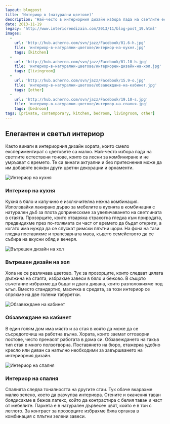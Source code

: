 ```yaml
---
layout: blogpost
title: 'Интериор в (натурални цветове)'
description: 'Най-често в интериорния дизайн избора пада на светлите естествени тонове, които са лесни за комбиниране и не умръзват с времето. Те са винаги актуални и без притеснения може да им добавяте всякви други цветни декорации и орнаменти.'
date: 2013-11-19
legacy: 'http://www.interiorendizain.com/2013/11/blog-post_19.html'
images:
  -
    url: 'http://hub.acherno.com/svn/jazz/Facebook/01.6-h.jpg'
    file: 'интериор-в-натурални-цветове/интериор-на-кухня.jpg'
    tags: [kitchen]
  -
    url: 'http://hub.acherno.com/svn/jazz/Facebook/01.10-h.jpg'
    file: 'интериор-в-натурални-цветове/интериорен-дизайн-на-хол.jpg'
    tags: [livingroom]
  -
    url: 'http://hub.acherno.com/svn/jazz/Facebook/15.9-o.jpg'
    file: 'интериор-в-натурални-цветове/обзавеждане-на-кабинет.jpg'
    tags: [other]
  -
    url: 'http://hub.acherno.com/svn/jazz/Facebook/19.10-s.jpg'
    file: 'интериор-в-натурални-цветове/интериор-на-спалня.jpg'
    tags: [bedroom]
tags: [private, contemporary, kitchen, bedroom, livingroom, other]
---
```

## **Елегантен** и светъл **интериор**
Както винаги в интериорния дизайн хората, които смело експериментират с цветовете са малко. Най-често избора пада на светлите естествени тонове, които са лесни за комбиниране и не умръзват с времето. Те са винаги актуални и без притеснения може да им добавяте всякви други цветни декорации и орнаменти.

![Интериор на кухня](интериор-в-натурални-цветове/интериор-на-кухня.jpg)
### Интериор на **кухня**

Кухня в бяло и капучино е изключителна нежна комбинация. Използвайки лакирано дърво за мебелите в кухнята в комбинация с натурален дъб за плота допринесохме за увеличаването на светлината в стаята. Прозорците, които отваряха страхотна гледка към природата, предвидихме през по-голямата си част от времето да бъдат открити, а когато има нужда да се спускат римски плътни щори. На фона на тази гледка поставихме и трапезарната маса, където семейството да се събира на вкусни обяд и вечеря.

![Вътрешен дизайн на хол](интериор-в-натурални-цветове/интериорен-дизайн-на-хол.jpg)
### Вътрешен дизайн на **хол**

Хола не се различава цветово. Тук за прозорците, които следват цялата дължина на стаята, избрахме завеси в бяло и бежово. В същото съчетание избрахме да бъдат и двата дивана, които разположихме под ъгъл. Вместо стандартно, масичка в средата, за този интериор се спряхме на две големи табуретки.

![Обзавеждане на кабинет](интериор-в-натурални-цветове/обзавеждане-на-кабинет.jpg)
### Обзавеждане на **кабинет**

В един голям дом има място и за стая в която да може да се съсредоточиш на работна вълна. Хората, които заемат отговорни постове, често пренасят работата в дома си. Обзавеждането на такъв тип стая е много ползотворна. Поставянето на бюро, етажерка удобно кресло или диван са напълно необходими за завършването на интериорния дизайн.

![Интериор на спалня](интериор-в-натурални-цветове/интериор-на-спалня.jpg)
### Интериор на **спалня**

Спалнята следва тоналността на другите стаи. Тук обаче вкарахме малко зелено, което да разчупва интериора. Стените и окачения таван боядисахме в бежов латекс, който да контрастира с белия таван и част от мебелите. Паркета е в натурален дървесен цвят, който е в тон с леглото. За контраст за прозорците избрахме бяла органза в комбинация с плътни зелени завеси.